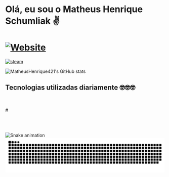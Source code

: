 # Olá, eu sou o Matheus Henrique Schumliak ✌️

#  [![Website](https://img.shields.io/website-up-down-green-red/http/monip.org.svg)](https://matheushenrique421.github.io/Portifolio_MatheusHenrique/)

[![steam](https://img.shields.io/badge/Steam-000000?style=for-the-badge&logo=steam&logoColor=white)]()


![MatheusHenrique421's GitHub stats](https://github-readme-stats.vercel.app/api?username=MatheusHenrique421&show_icons=true&theme=merko)

## Tecnologias utilizadas diariamente 🤓🤓🤓

<div style="display: inline_block"><br/>
<img aligin="center" alt=""src="https://img.shields.io/badge/.NET-5C2D91?style=for-the-badge&logo=.net&logoColor=white">
<img aligin="center" alt=""src="https://img.shields.io/badge/C%23-239120?style=for-the-badge&logo=c-sharp&logoColor=white">
<img aligin="center" alt=""src="https://img.shields.io/badge/JavaScript-F7DF1E?style=for-the-badge&logo=javascript&logoColor=black">
<img aligin="center" alt=""src="https://img.shields.io/badge/PostgreSQL-316192?style=for-the-badge&logo=postgresql&logoColor=white">
<img aligin="center" alt=""src="https://img.shields.io/badge/Bootstrap-563D7C?style=for-the-badge&logo=bootstrap&logoColor=white">

</div>
#
<div>
<img aligin="center" alt="" height="30" wisth="40" src="https://cdn.jsdelivr.net/gh/devicons/devicon/icons/csharp/csharp-original.svg" />
<img aligin="center" alt="" height="30" wisth="40" src="https://cdn.jsdelivr.net/gh/devicons/devicon/icons/javascript/javascript-original.svg" />
<img aligin="center" alt="" height="30" wisth="40" src="https://cdn.jsdelivr.net/gh/devicons/devicon/icons/dot-net/dot-net-original.svg" />
<img aligin="center" alt="" height="30" wisth="40" src="https://cdn.jsdelivr.net/gh/devicons/devicon/icons/dotnetcore/dotnetcore-original.svg" />
<img aligin="center" alt="" height="30" wisth="40" src="https://cdn.jsdelivr.net/gh/devicons/devicon/icons/postgresql/postgresql-original-wordmark.svg" />
<img aligin="center" alt="" height="30" wisth="40" src="https://cdn.jsdelivr.net/gh/devicons/devicon/icons/gitlab/gitlab-original-wordmark.svg" />
</div>

[![]()]()

![Snake animation](https://github.com/MatheusHenrique421)
![Snake animation](https://github.com/MatheusHenrique421/MatheusHenrique421/blob/output/github-contribution-grid-snake.svg)

